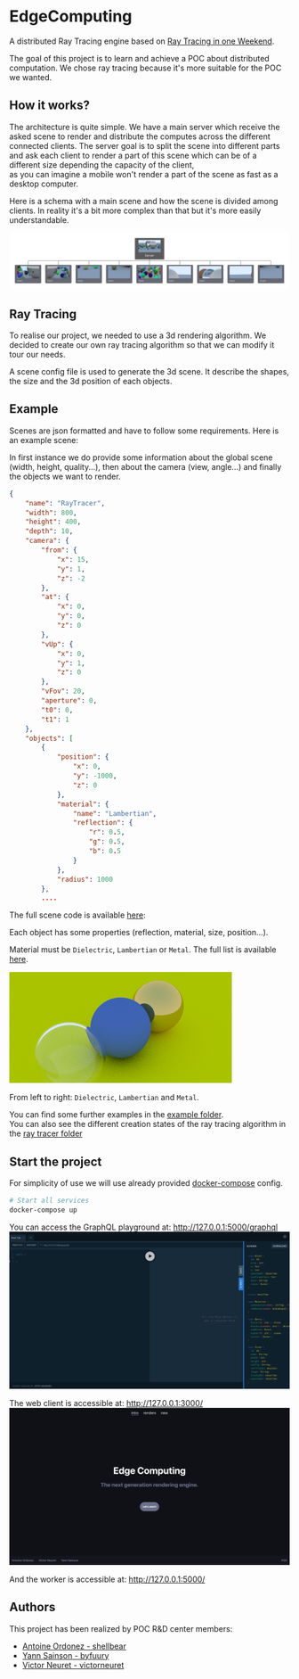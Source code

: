 # EdgeComputing

A distributed Ray Tracing engine based on [Ray Tracing in one Weekend](https://www.realtimerendering.com/raytracing/Ray%20Tracing%20in%20a%20Weekend.pdf).

The goal of this project is to learn and achieve a POC about distributed computation.
We chose ray tracing because it's more suitable for the POC we wanted.

## How it works?

The architecture is quite simple. We have a main server which receive the asked scene to render and distribute the computes across the different connected clients.
The server goal is to split the scene into different parts and ask each client to render a part of this scene which can be of a different size depending the capacity of the client,  
as you can imagine a mobile won't render a part of the scene as fast as a desktop computer.

Here is a schema with a main scene and how the scene is divided among clients.
In reality it's a bit more complex than that but it's more easily understandable.

![server](.github/images/Server.png)


## Ray Tracing

To realise our project, we needed to use a 3d rendering algorithm. We decided to create our own ray tracing algorithm so that we can modify it tour our needs.

A scene config file is used to generate the 3d scene. It describe the shapes, the size and the 3d position of each objects.

## Example

Scenes are json formatted and have to follow some requirements.
Here is an example scene:

In first instance we do provide some information about the global scene (width, height, quality...),
then about the camera (view, angle...) and finally the objects we want to render.

```json
{
    "name": "RayTracer",
    "width": 800,
    "height": 400,
    "depth": 10,
    "camera": {
        "from": {
            "x": 15,
            "y": 1,
            "z": -2
        },
        "at": {
            "x": 0,
            "y": 0,
            "z": 0
        },
        "vUp": {
            "x": 0,
            "y": 1,
            "z": 0
        },
        "vFov": 20,
        "aperture": 0,
        "t0": 0,
        "t1": 1
    },
    "objects": [
        {
            "position": {
                "x": 0,
                "y": -1000,
                "z": 0
            },
            "material": {
                "name": "Lambertian",
                "reflection": {
                    "r": 0.5,
                    "g": 0.5,
                    "b": 0.5
                }
            },
            "radius": 1000
        },
        ....
```

The full scene code is available [here](raytracer/src/config/scene.json):

Each object has some properties (reflection, material, size, position...).

Material must be `Dielectric`, `Lambertian` or `Metal`.
The full list is available [here](raytracer/src/Materials).

![Textures](.github/images/Textures.png)

From left to right: `Dielectric`, `Lambertian` and `Metal`.

You can find some further examples in the [example folder](raytracer/src/config).  
You can also see the different creation states of the ray tracing algorithm in the [ray tracer folder](raytracer)

## Start the project

For simplicity of use we will use already provided [docker-compose](docker-compose.yml) config.
```bash
# Start all services
docker-compose up
```

You can access the GraphQL playground at: http://127.0.0.1:5000/graphql
![Server](.github/images/GraphQL.png)

The web client is accessible at: http://127.0.0.1:3000/
![Client](.github/images/Client.png)

And the worker is accessible at: http://127.0.0.1:5000/


## Authors

This project has been realized by POC R&D center members:
- [Antoine Ordonez - shellbear](https://github.com/shellbear)
- [Yann Sainson - byfuury](https://github.com/byfuury)
- [Victor Neuret - victorneuret](https://github.com/victorneuret)
